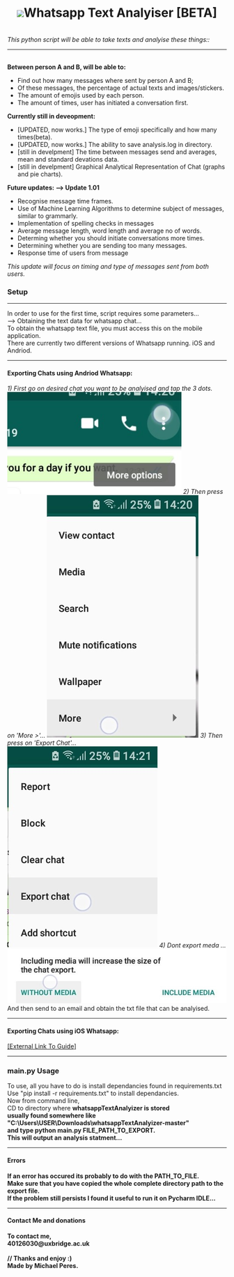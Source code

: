<center>
<h1><img id='what' src='https://www.stickpng.com/assets/images/580b57fcd9996e24bc43c543.png' width='50px' style='vertical-align: center;'>Whatsapp Text Analyiser [BETA] </h1>
</center>
<br>
<em>This python script will be able to take texts and analyise these things::</em>
<hr>
  <br><b>Between person A and B, will be able to:</b>
    <ul>
    <li> Find out how many messages where sent by person A and B;</li>
    <li> Of these messages, the percentage of actual texts and images/stickers.</li>
    <li> The amount of emojis used by each person.</li>
    <li> The amount of times, user has initiated a conversation first.</li>
    </ul>
    <b>Currently still in deveopment:</b>
    <ul>
    <li> [UPDATED, now works.] The type of emoji specifically and how many times(beta).</li>
    <li> [UPDATED, now works.] The ability to save analysis.log in directory.</li>
    <li> [still in develpment] The time between messages send and averages, mean and standard devations data.</li>
    <li> [still in develpment] Graphical Analytical Representation of Chat (graphs and pie charts).</li>
    </ul>
    <b>Future updates: --> Update 1.01</b>
    <ul>
    <li>Recognise message time frames.</li>
    <li>Use of Machine Learning Algorithms to determine subject of messages, similar to grammarly.</li>
    <li>Implementation of spelling checks in messages</li>
    <li>Average message length, word length and average no of words.</li>
    <li>Determing whether you should initiate conversations more times.</li>
    <li>Determining whether you are sending too many messages.</li>
    <li>Response time of users from message</li>
    </ul>
<i>This update will focus on timing and type of messages sent from both users.</i>
<h3>Setup</h3>
<hr>
In order to use for the first time, script requires some parameters...<br>
--> Obtaining the text data for whatsapp chat...<br>
To obtain the whatsapp text file, you must access this on the mobile application.<br>
There are currently two different versions of Whatsapp running. iOS and Andriod.
<hr>
<h4>Exporting Chats using Andriod Whatsapp:</h4>
<i> 1) First go on desired chat you want to be analyised and tap the 3 dots.</i>
<img src='https://raw.githubusercontent.com/makiisthenes/whatsappTextAnalyizer/master/export_pics/Screenshot_20191227-142052_WhatsApp.jpg' width='400px'>
<i> 2) Then press on 'More >'...</i>
<img src='https://raw.githubusercontent.com/makiisthenes/whatsappTextAnalyizer/master/export_pics/Screenshot_20191227-142058_WhatsApp.jpg'>
<i> 3) Then press on 'Export Chat'...</i>
<img src='https://raw.githubusercontent.com/makiisthenes/whatsappTextAnalyizer/master/export_pics/Screenshot_20191227-142101_WhatsApp.jpg'>
<i> 4) Dont export meda ... </i>
<img src='https://raw.githubusercontent.com/makiisthenes/whatsappTextAnalyizer/master/export_pics/Screenshot_20191227-142121_WhatsApp.jpg'>
And then send to an email and obtain the txt file that can be analyised.
<hr>
<h4>Exporting Chats using iOS Whatsapp:</h4>
<a href='https://www.imyfone.com/ios-data-recovery/export-whatsapp-chat-from-iphone/' target='_blank'>[External Link To Guide]</a><br>
<hr>
<h3>main.py Usage</h4>
To use, all you have to do is install dependancies found in requirements.txt<br>
Use "pip install -r requirements.txt" to install dependancies.<br>
Now from command line,<br>
CD to directory where <b>whatsappTextAnalyizer is stored<br>
usually found somewhere like "C:\Users\USER\Downloads\whatsappTextAnalyizer-master"<br>
and type python main.py FILE_PATH_TO_EXPORT.<br>
This will output an analysis statment...<br>
<hr>
<h4>Errors</h4>
If an error has occured its probably to do with the PATH_TO_FILE.<br>
Make sure that you have copied the whole complete directory path to the export file.<br>
If the problem still persists I found it useful to run it on Pycharm IDLE...<br>
<hr>
<h4>Contact Me and donations</h4>
To contact me,<br>
40126030@uxbridge.ac.uk<br> 
<br>
// Thanks and enjoy :) <br>
 Made by Michael Peres.
  
